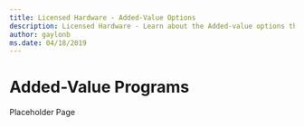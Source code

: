 ```yaml
---
title: Licensed Hardware - Added-Value Options
description: Licensed Hardware - Learn about the Added-value options that are part of the Licensed Hardware programs. 
author: gaylonb
ms.date: 04/18/2019
---
```


# Added-Value Programs

Placeholder Page
